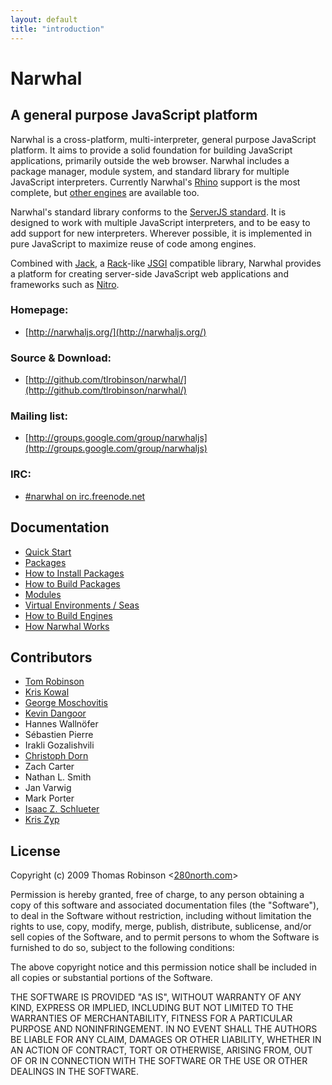 ```yaml
---
layout: default
title: "introduction"
---
```

Narwhal
=======

A general purpose JavaScript platform
-------------------------------------

Narwhal is a cross-platform, multi-interpreter, general purpose JavaScript platform. It aims to provide a solid foundation for building JavaScript applications, primarily outside the web browser. Narwhal includes a package manager, module system, and standard library for multiple JavaScript interpreters. Currently Narwhal's [Rhino](http://www.mozilla.org/rhino/) support is the most complete, but [other engines](engines.html) are available too.

Narwhal's standard library conforms to the [ServerJS standard](https://wiki.mozilla.org/ServerJS). It is designed to work with multiple JavaScript interpreters, and to be easy to add support for new interpreters. Wherever possible, it is implemented in pure JavaScript to maximize reuse of code among engines.

Combined with [Jack](http://jackjs.org/), a [Rack](http://rack.rubyforge.org/)-like [JSGI](http://jackjs.org/jsgi-spec.html) compatible library, Narwhal provides a platform for creating server-side JavaScript web applications and frameworks such as [Nitro](http://www.nitrojs.org/).


### Homepage:

* [http://narwhaljs.org/](http://narwhaljs.org/)

### Source & Download:

* [http://github.com/tlrobinson/narwhal/](http://github.com/tlrobinson/narwhal/)

### Mailing list:

* [http://groups.google.com/group/narwhaljs](http://groups.google.com/group/narwhaljs)

### IRC:

* [\#narwhal on irc.freenode.net](http://webchat.freenode.net/?channels=narwhal)


Documentation
-------------

* [Quick Start](quick-start.html)
* [Packages](packages.html)
* [How to Install Packages](packages.html)
* [How to Build Packages](packages-howto.html)
* [Modules](modules.html)
* [Virtual Environments / Seas](sea.html)
* [How to Build Engines](engines.html)
* [How Narwhal Works](narwhal.html)


Contributors
------------

* [Tom Robinson](http://tlrobinson.net/)
* [Kris Kowal](http://askawizard.blogspot.com/)
* [George Moschovitis](http://blog.gmosx.com/)
* [Kevin Dangoor](http://www.blueskyonmars.com/)
* Hannes Wallnöfer
* Sébastien Pierre
* Irakli Gozalishvili
* [Christoph Dorn](http://www.christophdorn.com/)
* Zach Carter
* Nathan L. Smith
* Jan Varwig
* Mark Porter
* [Isaac Z. Schlueter](http://blog.izs.me/)
* [Kris Zyp](http://www.xucia.com/)


License
-------

Copyright (c) 2009 Thomas Robinson <[280north.com](http://280north.com/)\>

Permission is hereby granted, free of charge, to any person obtaining a copy
of this software and associated documentation files (the "Software"), to
deal in the Software without restriction, including without limitation the
rights to use, copy, modify, merge, publish, distribute, sublicense, and/or
sell copies of the Software, and to permit persons to whom the Software is
furnished to do so, subject to the following conditions:

The above copyright notice and this permission notice shall be included in
all copies or substantial portions of the Software.

THE SOFTWARE IS PROVIDED "AS IS", WITHOUT WARRANTY OF ANY KIND, EXPRESS OR
IMPLIED, INCLUDING BUT NOT LIMITED TO THE WARRANTIES OF MERCHANTABILITY,
FITNESS FOR A PARTICULAR PURPOSE AND NONINFRINGEMENT. IN NO EVENT SHALL
THE AUTHORS BE LIABLE FOR ANY CLAIM, DAMAGES OR OTHER LIABILITY, WHETHER
IN AN ACTION OF CONTRACT, TORT OR OTHERWISE, ARISING FROM, OUT OF OR IN
CONNECTION WITH THE SOFTWARE OR THE USE OR OTHER DEALINGS IN THE SOFTWARE.


